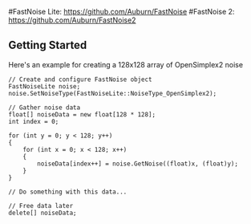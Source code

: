 
#FastNoise Lite:  https://github.com/Auburn/FastNoise
#FastNoise 2:     https://github.com/Auburn/FastNoise2

## Getting Started

Here's an example for creating a 128x128 array of OpenSimplex2 noise

```
// Create and configure FastNoise object
FastNoiseLite noise;
noise.SetNoiseType(FastNoiseLite::NoiseType_OpenSimplex2);

// Gather noise data
float[] noiseData = new float[128 * 128];
int index = 0;

for (int y = 0; y < 128; y++)
{
    for (int x = 0; x < 128; x++)
    {
        noiseData[index++] = noise.GetNoise((float)x, (float)y);
    }
}

// Do something with this data...

// Free data later
delete[] noiseData;
```
